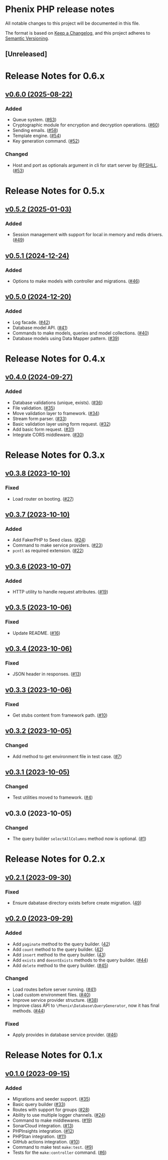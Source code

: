 # Phenix PHP release notes

All notable changes to this project will be documented in this file.

The format is based on [Keep a Changelog](https://keepachangelog.com/en/1.0.0/),
and this project adheres to [Semantic Versioning](https://semver.org/spec/v2.0.0.html).

## [Unreleased]

# Release Notes for 0.6.x

## [v0.6.0 (2025-08-22)](https://github.com/phenixphp/framework/compare/0.5.2...0.6.0)

### Added

- Queue system. ([#63](https://github.com/phenixphp/framework/pull/63))
- Cryptographic module for encryption and decryption operations. ([#60](https://github.com/phenixphp/framework/pull/60))
- Sending emails. ([#58](https://github.com/phenixphp/framework/pull/58))
- Template engine. ([#54](https://github.com/phenixphp/framework/pull/54))
- Key generation command. ([#52](https://github.com/phenixphp/framework/pull/52))

### Changed

- Host and port as optionals argument in cli for start server by [@FSHLL](https://github.com/FSHLL). ([#53](https://github.com/phenixphp/framework/pull/53))

# Release Notes for 0.5.x

## [v0.5.2 (2025-01-03)](https://github.com/phenixphp/framework/compare/0.5.1...0.5.2)

### Added

- Session management with support for local in memory and redis drivers. ([#49](https://github.com/phenixphp/framework/pull/49))

## [v0.5.1 (2024-12-24)](https://github.com/phenixphp/framework/compare/0.5.0...0.5.1)

### Added

- Options to make models with controller and migrations. ([#46](https://github.com/phenixphp/framework/pull/46))

## [v0.5.0 (2024-12-20)](https://github.com/phenixphp/framework/compare/0.4.0...0.5.0)

### Added

- Log facade. ([#42](https://github.com/phenixphp/framework/pull/42))
- Database model API. ([#41](https://github.com/phenixphp/framework/pull/41))
- Commands to make models, queries and model collections. ([#40](https://github.com/phenixphp/framework/pull/40))
- Database models using Data Mapper pattern. ([#39](https://github.com/phenixphp/framework/pull/39))

# Release Notes for 0.4.x

## [v0.4.0 (2024-09-27)](https://github.com/phenixphp/framework/compare/0.3.8...0.4.0)

### Added

- Database validations (unique, exists). ([#36](https://github.com/phenixphp/framework/pull/36))
- File validation. ([#35](https://github.com/phenixphp/framework/pull/35))
- Move validation layer to framework. ([#34](https://github.com/phenixphp/framework/pull/34))
- Stream form parser. ([#33](https://github.com/phenixphp/framework/pull/33))
- Basic validation layer using form request. ([#32](https://github.com/phenixphp/framework/pull/32))
- Add basic form request. ([#31](https://github.com/phenixphp/framework/pull/31))
- Integrate CORS middleware. ([#30](https://github.com/phenixphp/framework/pull/30))

# Release Notes for 0.3.x

## [v0.3.8 (2023-10-10)](https://github.com/phenixphp/framework/compare/0.3.7...0.3.8)

### Fixed

- Load router on booting. ([#27](https://github.com/phenixphp/framework/pull/27))

## [v0.3.7 (2023-10-10)](https://github.com/phenixphp/framework/compare/0.3.6...0.3.7)

### Added

- Add FakerPHP to Seed class. ([#24](https://github.com/phenixphp/framework/pull/24))
- Command to make service providers. ([#23](https://github.com/phenixphp/framework/pull/23))
- `pcntl` as required extension. ([#22](https://github.com/phenixphp/framework/pull/22))

## [v0.3.6 (2023-10-07)](https://github.com/phenixphp/framework/compare/0.3.5...0.3.6)

### Added

- HTTP utility to handle request attributes. ([#19](https://github.com/phenixphp/framework/pull/19))

## [v0.3.5 (2023-10-06)](https://github.com/phenixphp/framework/compare/0.3.4...0.3.5)

### Fixed

- Update README. ([#16](https://github.com/phenixphp/framework/pull/16))

## [v0.3.4 (2023-10-06)](https://github.com/phenixphp/framework/compare/0.3.3...0.3.4)

### Fixed

- JSON header in responses. ([#13](https://github.com/phenixphp/framework/pull/13))

## [v0.3.3 (2023-10-06)](https://github.com/phenixphp/framework/compare/0.3.2...0.3.3)

### Fixed

- Get stubs content from framework path. ([#10](https://github.com/phenixphp/framework/pull/10))

## [v0.3.2 (2023-10-05)](https://github.com/phenixphp/framework/compare/0.3.1...0.3.2)

### Changed

- Add method to get environment file in test case. ([#7](https://github.com/phenixphp/framework/pull/7))

## [v0.3.1 (2023-10-05)](https://github.com/phenixphp/framework/compare/0.3.0...0.3.1)

### Changed

- Test utilities moved to framework. ([#4](https://github.com/phenixphp/framework/pull/4))

## v0.3.0 (2023-10-05)

### Changed

- The query builder `selectAllColumns` method now is optional. ([#1](https://github.com/phenixphp/framework/pull/1))

# Release Notes for 0.2.x

## [v0.2.1 (2023-09-30)](https://github.com/phenixphp/phenix/compare/0.2.0...0.2.1)

### Fixed

- Ensure dabatase directory exists before create migration. ([49](https://github.com/phenixphp/phenix/pull/49))

## [v0.2.0 (2023-09-29)](https://github.com/phenixphp/phenix/compare/0.1.0...0.2.0)

### Added

- Add `paginate` method to the query builder. ([42](https://github.com/phenixphp/phenix/pull/42))
- Add `count` method to the query builder. ([42](https://github.com/phenixphp/phenix/pull/42))
- Add `insert` method to the query builder. ([43](https://github.com/phenixphp/phenix/pull/43))
- Add `exists` and `doesntExists` methods to the query builder. ([#44](https://github.com/phenixphp/phenix/pull/44))
- Add `delete` method to the query builder. ([#45](https://github.com/phenixphp/phenix/pull/45))

### Changed

- Load routes before server running. ([#41](https://github.com/phenixphp/phenix/pull/41))
- Load custom environment files. ([#40](https://github.com/phenixphp/phenix/pull/40))
- Improve service provider structure. ([#38](https://github.com/phenixphp/phenix/pull/38))
- Improve class API to `\Phenix\Database\QueryGenerator`, now it has final methods. ([#44](https://github.com/phenixphp/phenix/pull/44))

### Fixed

- Apply provides in database service provider. ([#46](https://github.com/phenixphp/phenix/pull/46))

# Release Notes for 0.1.x

## [v0.1.0 (2023-09-15)](https://github.com/phenixphp/phenix/compare/0.0.1-alpha.1...0.1.0)

### Added

- Migrations and seeder support. ([#35](https://github.com/phenixphp/phenix/pull/35))
- Basic query builder ([#33](https://github.com/phenixphp/phenix/pull/33))
- Routes with support for groups ([#28](https://github.com/phenixphp/phenix/pull/28))
- Ability to use multiple logger channels. ([#24](https://github.com/phenixphp/phenix/pull/24))
- Command to make middlewares. ([#19](https://github.com/phenixphp/phenix/pull/19))
- SonarCloud integration. ([#13](https://github.com/phenixphp/phenix/pull/13))
- PHPInsights integration. ([#12](https://github.com/phenixphp/phenix/pull/12))
- PHPStan integration. ([#11](https://github.com/phenixphp/phenix/pull/11))
- GitHub actions integration. ([#10](https://github.com/phenixphp/phenix/pull/10))
- Command to make test `make:test`. ([#9](https://github.com/phenixphp/phenix/pull/9))
- Tests for the `make:controller` command. ([#6](https://github.com/phenixphp/phenix/pull/6))
